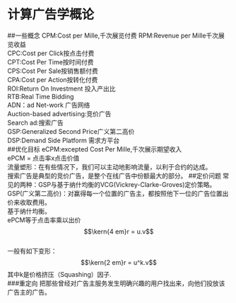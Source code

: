 # 计算广告学概论
##一些概念
CPM:Cost per Mille,千次展览付费 
RPM:Revenue per Mille千次展览收益  
CPC:Cost per Click按点击付费  
CPT:Cost Per Time按时间付费  
CPS:Cost Per Sale按销售额付费  
CPA:Cost per Action按转化付费  
ROI:Return On Investment 投入产出比  
RTB:Real Time Bidding  
ADN：ad Net-work 广告网络   
Auction-based advertising:竞价广告  
Search ad:搜索广告  
GSP:Generalized Second Price广义第二高价  
DSP:Demand Side Platform 需求方平台  
##优化目标
eCPM:excepted Cost Per Mille,千次展示期望收入  
ePCM = 点击率x点击价值  
流量塑形：在有些情况下，我们可以主动地影响流量，以利于合约的达成。  
搜索广告是典型的竞价广告，是整个在线广告中份额最大的部分。
##定价问题
常见的两种：GSP与基于纳什均衡的VCG(Vickrey-Clarke-Groves)定价策略。  
GSP(广义第二高价)：对赢得每一个位置的广告主，都按照他下一位的广告位置出价来收取费用。  
基于纳什均衡。  
ePCM等于点击率乘以出价$$\kern{4 em}r = u.v$$  
一般有如下变形： $$\kern{2 em}r = u^k.v$$  其中k是价格挤压（Squashing）因子.  
###重定向
把那些曾经对广告主服务发生明确兴趣的用户找出来，向他们投放该广告主的广告。
